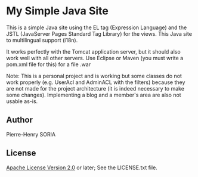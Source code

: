 # My Simple Java Site

This is a simple Java site using the EL tag (Expression Language) and the JSTL (JavaServer Pages Standard Tag Library) for the views.
This Java site to multilingual support (i18n).

It works perfectly with the Tomcat application server, but it should also work well with all other servers.
Use Eclipse or Maven (you must write a pom.xml file for this) for a file .war

Note: This is a personal project and is working but some classes do not work properly (e.g. UserAcl and AdminACL with the filters) because they are not made for the project architecture (it is indeed necessary to make some changes).
Implementing a blog and a member's area are also not usable as-is.


## Author 

Pierre-Henry SORIA


## License

[Apache License Version 2.0](http://www.apache.org/licenses/LICENSE-2.0.txt) or later; See the LICENSE.txt file.
